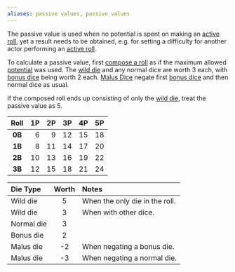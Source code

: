 ```yaml
---
aliases: passive values, passive values
---
```

   
The passive value is used when no potential is spent on making an [active roll](../Rolling%20Dice/Active%20vs%20Passive%20Rolls.md), yet a result needs to be obtained, e.g. for setting a difficulty for another actor performing an [active roll](../Rolling%20Dice/Active%20vs%20Passive%20Rolls.md).   
   
To calculate a passive value, first [compose a roll](../Rolling%20Dice/Composing%20a%20Roll.md) as if the maximum allowed [potential](../Rolling%20Dice/Potential.md) was used. The [wild die](../Rolling%20Dice/Wild%20Die.md) and any normal dice are worth 3 each, with [bonus dice](../Rolling%20Dice/Bonus%20Dice.md) being worth 2 each. [Malus Dice](../Rolling%20Dice/Malus%20Dice.md) negate first [bonus dice](../Rolling%20Dice/Bonus%20Dice.md) and then normal dice as usual.   
   
If the composed roll ends up consisting of only the [wild die](../Rolling%20Dice/Wild%20Die.md), treat the passive value as 5.    
   
|  Roll  |  1P |  2P | 3P  |  4P |  5P |   
|:------:| ---:| ---:|:---:| ---:| ---:|   
| **0B** |   6 |   9 | 12  |  15 |  18 |   
| **1B** |   8 |  11 | 14  |  17 |  20 |   
| **2B** |  10 |  13 | 16  |  19 |  22 |   
| **3B** |  12 |  15 | 18  |  21 |  24 |   
   
   
| Die Type   | Worth | Notes                          |   
|:---------- |:-----:|:------------------------------ |   
| Wild die   |   5   | When the only die in the roll. |   
| Wild die   |   3   | When with other dice.          |   
| Normal die |   3   |                                |   
| Bonus die  |   2   |                                |   
| Malus die  |  -2   | When negating a bonus die.     |   
| Malus die  |  -3   | When negating a normal die.    |